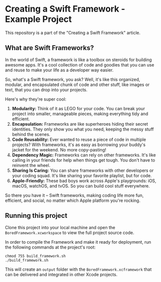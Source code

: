 # Creating a Swift Framework - Example Project

This repository is a part of the "Creating a Swift Framework" article.

## What are Swift Frameworks?

In the world of Swift, a framework is like a toolbox on steroids for building awesome apps. It's a cool collection of code and goodies that you can use and reuse to make your life as a developer way easier.

So, what's a Swift framework, you ask? Well, it's like this organized, modular, and encapsulated chunk of code and other stuff, like images or text, that you can drop into your projects.

Here's why they're super cool:

1. **Modularity:** Think of it as LEGO for your code. You can break your project into smaller, manageable pieces, making everything tidy and efficient.
2. **Encapsulation:** Frameworks are like superheroes hiding their secret identities. They only show you what you need, keeping the messy stuff behind the scenes.
3. **Code Reusability:** Ever wanted to reuse a piece of code in multiple projects? With frameworks, it's as easy as borrowing your buddy's jacket for the weekend. No more copy-pasting!
4. **Dependency Magic:** Frameworks can rely on other frameworks. It's like calling in your friends for help when things get tough. You don't have to reinvent the wheel.
5. **Sharing Is Caring:** You can share frameworks with other developers or your coding squad. It's like sharing your favorite playlist, but for code.
6. **Apple-Friendly:** These bad boys work across Apple's playgrounds: iOS, macOS, watchOS, and tvOS. So you can build cool stuff everywhere.

So there you have it – Swift frameworks, making coding life more fun, efficient, and social, no matter which Apple platform you're rocking.

## Running this project

Clone this project into your local machine and open the `BoredFramework.xcworkspace` to view the full project source code.

In order to compile the Framework and make it ready for deployment, run the following commands at the project's root:

```shell
chmod 755 build_framework.sh
./build_framework.sh
```

This will create an `output` folder with the `BoredFramework.xcframework` that can be delivered and integrated in other Xcode projects.